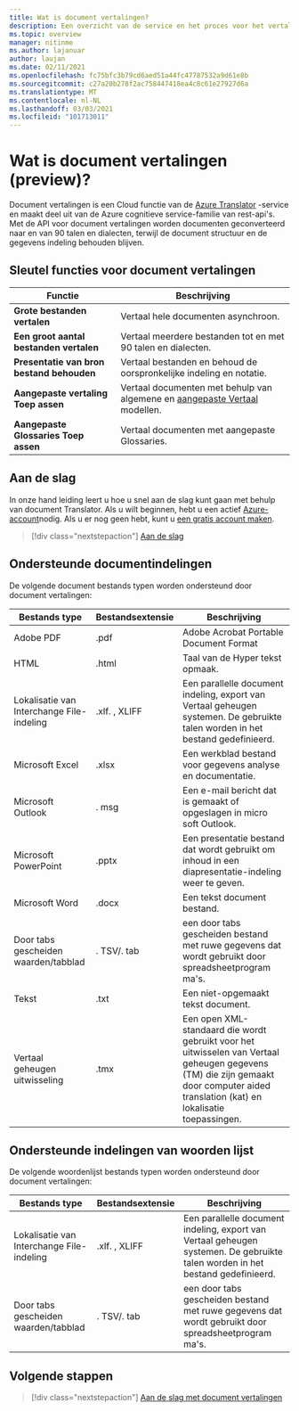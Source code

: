 ```yaml
---
title: Wat is document vertalingen?
description: Een overzicht van de service en het proces voor het vertalen van batch documenten in de Cloud.
ms.topic: overview
manager: nitinme
ms.author: lajanuar
author: laujan
ms.date: 02/11/2021
ms.openlocfilehash: fc75bfc3b79cd6aed51a44fc47787532a9d61e8b
ms.sourcegitcommit: c27a20b278f2ac758447418ea4c8c61e27927d6a
ms.translationtype: MT
ms.contentlocale: nl-NL
ms.lasthandoff: 03/03/2021
ms.locfileid: "101713011"
---
```

# <a name="what-is-document-translation-preview"></a>Wat is document vertalingen (preview)?

Document vertalingen is een Cloud functie van de [Azure Translator](../translator-info-overview.md) -service en maakt deel uit van de Azure cognitieve service-familie van rest-api's. Met de API voor document vertalingen worden documenten geconverteerd naar en van 90 talen en dialecten, terwijl de document structuur en de gegevens indeling behouden blijven.

## <a name="document-translation-key-features"></a>Sleutel functies voor document vertalingen

| Functie | Beschrijving |
| ---------| -------------|
| **Grote bestanden vertalen**| Vertaal hele documenten asynchroon.|
|**Een groot aantal bestanden vertalen**|Vertaal meerdere bestanden tot en met 90 talen en dialecten.|
|**Presentatie van bron bestand behouden**| Vertaal bestanden en behoud de oorspronkelijke indeling en notatie.|
|**Aangepaste vertaling Toep assen**| Vertaal documenten met behulp van algemene en [aangepaste Vertaal](../customization.md#custom-translator) modellen.|
|**Aangepaste Glossaries Toep assen**|Vertaal documenten met aangepaste Glossaries.|

## <a name="how-to-get-started"></a>Aan de slag

In onze hand leiding leert u hoe u snel aan de slag kunt gaan met behulp van document Translator. Als u wilt beginnen, hebt u een actief [Azure-account](https://azure.microsoft.com/free/cognitive-services/)nodig.  Als u er nog geen hebt, kunt u [een gratis account maken](https://azure.microsoft.com/free).

> [!div class="nextstepaction"]
> [Aan de slag](get-started-with-document-translation.md)

## <a name="supported-document-formats"></a>Ondersteunde documentindelingen

De volgende document bestands typen worden ondersteund door document vertalingen:

| Bestands type| Bestandsextensie|Beschrijving|
|---|---|--|
|Adobe PDF|.pdf|Adobe Acrobat Portable Document Format|
|HTML|.html|Taal van de Hyper tekst opmaak.|
|Lokalisatie van Interchange File-indeling|.xlf. , XLIFF| Een parallelle document indeling, export van Vertaal geheugen systemen. De gebruikte talen worden in het bestand gedefinieerd.|
|Microsoft Excel|.xlsx|Een werkblad bestand voor gegevens analyse en documentatie.|
|Microsoft Outlook|. msg|Een e-mail bericht dat is gemaakt of opgeslagen in micro soft Outlook.|
|Microsoft PowerPoint|.pptx| Een presentatie bestand dat wordt gebruikt om inhoud in een diapresentatie-indeling weer te geven.|
|Microsoft Word|.docx| Een tekst document bestand.|
|Door tabs gescheiden waarden/tabblad|. TSV/. tab| een door tabs gescheiden bestand met ruwe gegevens dat wordt gebruikt door spreadsheetprogram ma's.|
|Tekst|.txt| Een niet-opgemaakt tekst document.|
|Vertaal geheugen uitwisseling|.tmx|Een open XML-standaard die wordt gebruikt voor het uitwisselen van Vertaal geheugen gegevens (TM) die zijn gemaakt door computer aided translation (kat) en lokalisatie toepassingen.|

## <a name="supported-glossary-formats"></a>Ondersteunde indelingen van woorden lijst

De volgende woordenlijst bestands typen worden ondersteund door document vertalingen:

| Bestands type| Bestandsextensie|Beschrijving|
|---|---|--|
|Lokalisatie van Interchange File-indeling|.xlf. , XLIFF| Een parallelle document indeling, export van Vertaal geheugen systemen. De gebruikte talen worden in het bestand gedefinieerd.|
|Door tabs gescheiden waarden/tabblad|. TSV/. tab| een door tabs gescheiden bestand met ruwe gegevens dat wordt gebruikt door spreadsheetprogram ma's.|

## <a name="next-steps"></a>Volgende stappen

> [!div class="nextstepaction"]
> [Aan de slag met document vertalingen](get-started-with-document-translation.md)
>
>
